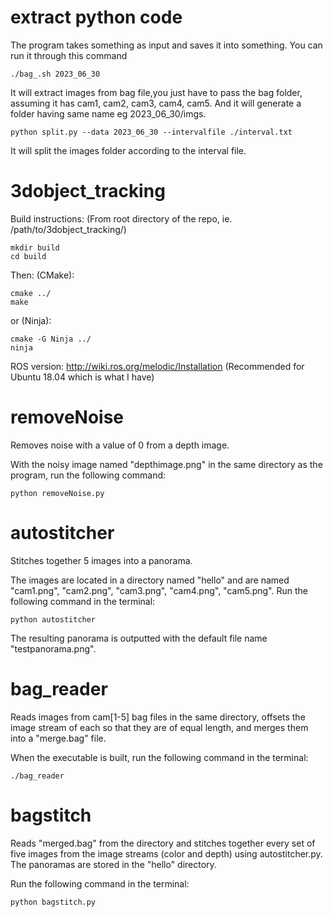 
# extract python code

The program takes something as input and saves it into something. You can run it through this command

```
./bag_.sh 2023_06_30
```
It will extract images from bag file,you just have to pass the bag folder, assuming it has cam1, cam2, cam3, cam4, cam5. And it will generate a folder having same name eg 2023_06_30/imgs.

```
python split.py --data 2023_06_30 --intervalfile ./interval.txt
```
It will split the images folder according to the interval file.

# 3dobject_tracking

Build instructions:
(From root directory of the repo, ie. /path/to/3dobject_tracking/)

```
mkdir build
cd build
```
Then:
(CMake):
```
cmake ../
make
```

or
(Ninja):
```
cmake -G Ninja ../
ninja
```

ROS version: http://wiki.ros.org/melodic/Installation (Recommended for Ubuntu 18.04 which is what I have)

# removeNoise
Removes noise with a value of 0 from a depth image.

With the noisy image named "depthimage.png" in the same directory as the program, run the following command:
```
python removeNoise.py
```

# autostitcher
Stitches together 5 images into a panorama.

The images are located in a directory named "hello" and are named "cam1.png", "cam2.png", "cam3.png", "cam4.png", "cam5.png". Run the following command in the terminal:
```
python autostitcher
```
The resulting panorama is outputted with the default file name "testpanorama.png".

# bag_reader
Reads images from cam[1-5] bag files in the same directory, offsets the image stream of each so that they are of equal length, and merges them into a "merge.bag" file.

When the executable is built, run the following command in the terminal:
```
./bag_reader
```

# bagstitch
Reads "merged.bag" from the directory and stitches together every set of five images from the image streams (color and depth) using autostitcher.py. The panoramas are stored in the "hello" directory.

Run the following command in the terminal:
```
python bagstitch.py
```
